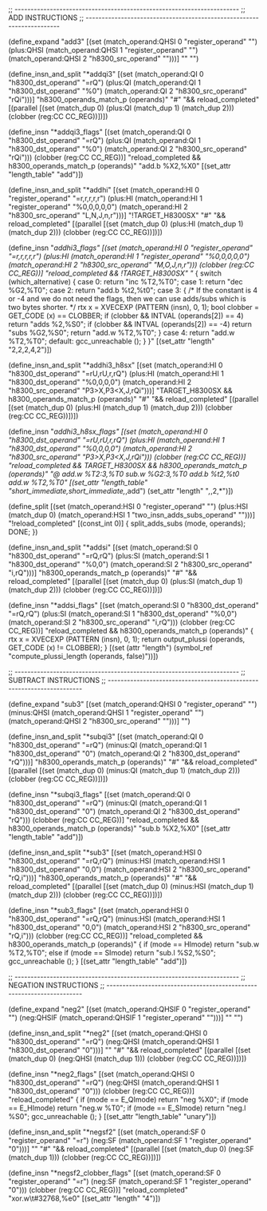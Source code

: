 ;; ----------------------------------------------------------------------
;; ADD INSTRUCTIONS
;; ----------------------------------------------------------------------

(define_expand "add<mode>3"
  [(set (match_operand:QHSI 0 "register_operand" "")
	(plus:QHSI (match_operand:QHSI 1 "register_operand" "")
		   (match_operand:QHSI 2 "h8300_src_operand" "")))]
  ""
  "")

(define_insn_and_split "*addqi3"
  [(set (match_operand:QI 0 "h8300_dst_operand" "=rQ")
	(plus:QI (match_operand:QI 1 "h8300_dst_operand" "%0")
		 (match_operand:QI 2 "h8300_src_operand" "rQi")))]
  "h8300_operands_match_p (operands)"
  "#"
  "&& reload_completed"
  [(parallel [(set (match_dup 0) (plus:QI (match_dup 1) (match_dup 2)))
	      (clobber (reg:CC CC_REG))])])

(define_insn "*addqi3_flags<cczn>"
  [(set (match_operand:QI 0 "h8300_dst_operand" "=rQ")
	(plus:QI (match_operand:QI 1 "h8300_dst_operand" "%0")
		 (match_operand:QI 2 "h8300_src_operand" "rQi")))
   (clobber (reg:CC CC_REG))]
  "reload_completed && h8300_operands_match_p (operands)"
  "add.b	%X2,%X0"
  [(set_attr "length_table" "add")])

(define_insn_and_split "*addhi"
  [(set (match_operand:HI 0 "register_operand" "=r,r,r,r,r")
	(plus:HI (match_operand:HI 1 "register_operand" "%0,0,0,0,0")
		 (match_operand:HI 2 "h8300_src_operand" "L,N,J,n,r")))]
  "!TARGET_H8300SX"
  "#"
  "&& reload_completed"
  [(parallel [(set (match_dup 0) (plus:HI (match_dup 1) (match_dup 2)))
	      (clobber (reg:CC CC_REG))])])

(define_insn "*addhi3_flags<cczn>"
  [(set (match_operand:HI 0 "register_operand" "=r,r,r,r,r")
	(plus:HI (match_operand:HI 1 "register_operand" "%0,0,0,0,0")
		 (match_operand:HI 2 "h8300_src_operand" "M,O,J,n,r")))
   (clobber (reg:CC CC_REG))]
  "reload_completed && !TARGET_H8300SX"
  "*
  {
    switch (which_alternative)
      {
      case 0:
	return \"inc %T2,%T0\";
      case 1:
	return \"dec %G2,%T0\";
      case 2:
	return \"add.b	%t2,%t0\";
      case 3:
	{
	  /* If the constant is 4 or -4 and we do not need the
	     flags, then we can use adds/subs which is two bytes
	     shorter.  */
	  rtx x = XVECEXP (PATTERN (insn), 0, 1);
	  bool clobber = GET_CODE (x) == CLOBBER;
	  if (clobber && INTVAL (operands[2]) == 4)
	    return \"adds	%2,%S0\";
	  if (clobber && INTVAL (operands[2]) == -4)
	    return \"subs	%G2,%S0\";
	  return \"add.w	%T2,%T0\";
	}
      case 4:
	return \"add.w	%T2,%T0\";
      default:
	gcc_unreachable ();
      }
  }"
  [(set_attr "length" "2,2,2,4,2")])

(define_insn_and_split "*addhi3_h8sx"
  [(set (match_operand:HI 0 "h8300_dst_operand" "=rU,rU,r,rQ")
	(plus:HI (match_operand:HI 1 "h8300_dst_operand" "%0,0,0,0")
		 (match_operand:HI 2 "h8300_src_operand" "P3>X,P3<X,J,rQi")))]
  "TARGET_H8300SX && h8300_operands_match_p (operands)"
  "#"
  "&& reload_completed"
  [(parallel [(set (match_dup 0) (plus:HI (match_dup 1) (match_dup 2)))
	      (clobber (reg:CC CC_REG))])])

(define_insn "*addhi3_h8sx_flags<cczn>"
  [(set (match_operand:HI 0 "h8300_dst_operand" "=rU,rU,r,rQ")
	(plus:HI (match_operand:HI 1 "h8300_dst_operand" "%0,0,0,0")
		 (match_operand:HI 2 "h8300_src_operand" "P3>X,P3<X,J,rQi")))
   (clobber (reg:CC CC_REG))]
  "reload_completed && TARGET_H8300SX && h8300_operands_match_p (operands)"
  "@
   add.w	%T2:3,%T0
   sub.w	%G2:3,%T0
   add.b	%t2,%t0
   add.w	%T2,%T0"
  [(set_attr "length_table" "short_immediate,short_immediate,*,add")
   (set_attr "length" "*,*,2,*")])

(define_split
  [(set (match_operand:HSI 0 "register_operand" "")
	(plus:HSI (match_dup 0)
		 (match_operand:HSI 1 "two_insn_adds_subs_operand" "")))]
  "!reload_completed"
  [(const_int 0)]
  {
    split_adds_subs (<MODE>mode, operands);
    DONE;
  })


(define_insn_and_split "*addsi"
  [(set (match_operand:SI 0 "h8300_dst_operand" "=rQ,rQ")
	(plus:SI (match_operand:SI 1 "h8300_dst_operand" "%0,0")
		 (match_operand:SI 2 "h8300_src_operand" "i,rQ")))]
  "h8300_operands_match_p (operands)"
  "#"
  "&& reload_completed"
  [(parallel [(set (match_dup 0) (plus:SI (match_dup 1) (match_dup 2)))
	      (clobber (reg:CC CC_REG))])])

(define_insn "*addsi_flags<cczn>"
  [(set (match_operand:SI 0 "h8300_dst_operand" "=rQ,rQ")
	(plus:SI (match_operand:SI 1 "h8300_dst_operand" "%0,0")
		 (match_operand:SI 2 "h8300_src_operand" "i,rQ")))
   (clobber (reg:CC CC_REG))]
  "reload_completed && h8300_operands_match_p (operands)"
{
  rtx x = XVECEXP (PATTERN (insn), 0, 1);
  return output_plussi (operands, GET_CODE (x) != CLOBBER);
}
  [(set (attr "length")
	(symbol_ref "compute_plussi_length (operands, false)"))])

;; ----------------------------------------------------------------------
;; SUBTRACT INSTRUCTIONS
;; ----------------------------------------------------------------------

(define_expand "sub<mode>3"
  [(set (match_operand:QHSI 0 "register_operand" "")
	(minus:QHSI (match_operand:QHSI 1 "register_operand" "")
		    (match_operand:QHSI 2 "h8300_src_operand" "")))]
  "")

(define_insn_and_split "*subqi3"
  [(set (match_operand:QI 0 "h8300_dst_operand" "=rQ")
	(minus:QI (match_operand:QI 1 "h8300_dst_operand" "0")
		  (match_operand:QI 2 "h8300_dst_operand" "rQ")))]
  "h8300_operands_match_p (operands)"
  "#"
  "&& reload_completed"
  [(parallel [(set (match_dup 0) (minus:QI (match_dup 1) (match_dup 2)))
	      (clobber (reg:CC CC_REG))])])

(define_insn "*subqi3_flags<cczn>"
  [(set (match_operand:QI 0 "h8300_dst_operand" "=rQ")
	(minus:QI (match_operand:QI 1 "h8300_dst_operand" "0")
		  (match_operand:QI 2 "h8300_dst_operand" "rQ")))
   (clobber (reg:CC CC_REG))]
  "reload_completed && h8300_operands_match_p (operands)"
  "sub.b	%X2,%X0"
  [(set_attr "length_table" "add")])

(define_insn_and_split "*sub<mode>3"
  [(set (match_operand:HSI 0 "h8300_dst_operand" "=rQ,rQ")
	(minus:HSI (match_operand:HSI 1 "h8300_dst_operand" "0,0")
		   (match_operand:HSI 2 "h8300_src_operand" "rQ,i")))]
  "h8300_operands_match_p (operands)"
  "#"
  "&& reload_completed"
  [(parallel [(set (match_dup 0) (minus:HSI (match_dup 1) (match_dup 2)))
	      (clobber (reg:CC CC_REG))])])

(define_insn "*sub<mode>3_flags<cczn>"
  [(set (match_operand:HSI 0 "h8300_dst_operand" "=rQ,rQ")
	(minus:HSI (match_operand:HSI 1 "h8300_dst_operand" "0,0")
		   (match_operand:HSI 2 "h8300_src_operand" "rQ,i")))
   (clobber (reg:CC CC_REG))]
  "reload_completed && h8300_operands_match_p (operands)"
  { 
    if (<MODE>mode == HImode)
      return "sub.w	%T2,%T0";
    else if (<MODE>mode == SImode)
      return "sub.l	%S2,%S0";
    gcc_unreachable ();
  }
  [(set_attr "length_table" "add")])

;; ----------------------------------------------------------------------
;; NEGATION INSTRUCTIONS
;; ----------------------------------------------------------------------

(define_expand "neg<mode>2"
  [(set (match_operand:QHSIF 0 "register_operand" "")
	(neg:QHSIF (match_operand:QHSIF 1 "register_operand" "")))]
  ""
  "")

(define_insn_and_split "*neg<mode>2"
  [(set (match_operand:QHSI 0 "h8300_dst_operand" "=rQ")
	(neg:QHSI (match_operand:QHSI 1 "h8300_dst_operand" "0")))]
  ""
  "#"
  "&& reload_completed"
  [(parallel [(set (match_dup 0) (neg:QHSI (match_dup 1)))
	      (clobber (reg:CC CC_REG))])])

(define_insn "*neg<mode>2_flags<cczn>"
  [(set (match_operand:QHSI 0 "h8300_dst_operand" "=rQ")
	(neg:QHSI (match_operand:QHSI 1 "h8300_dst_operand" "0")))
   (clobber (reg:CC CC_REG))]
  "reload_completed"
  {
    if (<MODE>mode == E_QImode)
      return "neg	%X0";
    if (<MODE>mode == E_HImode)
      return "neg.w	%T0";
    if (<MODE>mode == E_SImode)
      return "neg.l	%S0";
    gcc_unreachable ();
  }
  [(set_attr "length_table" "unary")])

(define_insn_and_split "*negsf2"
  [(set (match_operand:SF 0 "register_operand" "=r")
	(neg:SF (match_operand:SF 1 "register_operand" "0")))]
  ""
  "#"
  "&& reload_completed"
  [(parallel [(set (match_dup 0) (neg:SF (match_dup 1)))
	      (clobber (reg:CC CC_REG))])])
  
(define_insn "*negsf2_clobber_flags"
  [(set (match_operand:SF 0 "register_operand" "=r")
       (neg:SF (match_operand:SF 1 "register_operand" "0")))
   (clobber (reg:CC CC_REG))]
  "reload_completed"
  "xor.w\\t#32768,%e0"
  [(set_attr "length" "4")])
